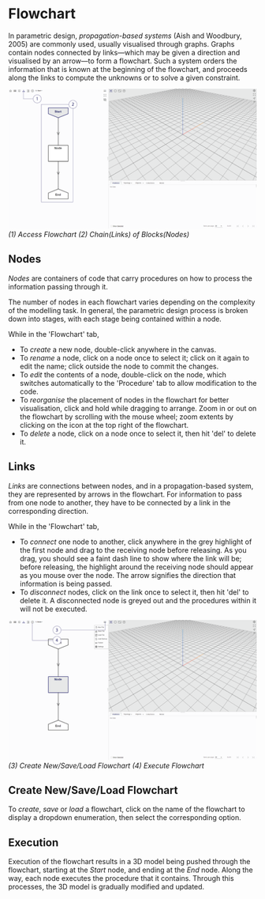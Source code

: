 # Flowchart

In parametric design, _propagation-based systems_ (Aish and Woodbury, 2005) are commonly used, usually visualised through graphs. Graphs contain nodes connected by links—which may be given a direction and visualised by an arrow—to form a flowchart. Such a system orders the information that is known at the beginning of the flowchart, and proceeds along the links to compute the unknowns or to solve a given constraint.

![Flowchart1-2](./imgs/1.2-flowchart-overview-01.png)
*(1) Access Flowchart (2) Chain(Links) of Blocks(Nodes)*

## Nodes

_Nodes_ are containers of code that carry procedures on how to process the information passing through it. 

The number of nodes in each flowchart varies depending on the complexity of the modelling task. In general, the parametric design process is broken down into stages, with each stage being contained within a node.

While in the 'Flowchart' tab, 
* To _create_ a new node, double-click anywhere in the canvas. 
* To _rename_ a node, click on a node once to select it; click on it again to edit the name; click outside the node to commit the changes.
* To _edit_ the contents of a node, double-click on the node, which switches automatically to the 'Procedure' tab to allow modification to the code.
* To _reorganise_ the placement of nodes in the flowchart for better visualisation, click and hold while dragging to arrange. Zoom in or out on the flowchart by scrolling with the mouse wheel; zoom extents by clicking on the icon at the top right of the flowchart.
* To _delete_ a node, click on a node once to select it, then hit 'del' to delete it.

## Links

_Links_ are connections between nodes, and in a propagation-based system, they are represented by arrows in the flowchart. For information to pass from one node to another, they have to be connected by a link in the corresponding direction. 

While in the 'Flowchart' tab,
* To _connect_ one node to another, click anywhere in the grey highlight of the first node and drag to the receiving node before releasing. As you drag, you should see a faint dash line to show where the link will be; before releasing, the highlight around the receiving node should appear as you mouse over the node. The arrow signifies the direction that information is being passed.
* To _disconnect_ nodes, click on the link once to select it, then hit 'del' to delete it. A disconnected node is greyed out and the procedures within it will not be executed.

![Flowchart3-4](./imgs/1.2-flowchart-overview-02.png)
*(3) Create New/Save/Load Flowchart (4) Execute Flowchart*

## Create New/Save/Load Flowchart

To _create_, _save_ or _load_ a flowchart, click on the name of the flowchart to display a dropdown enumeration, then select the corresponding option.

## Execution

Execution of the flowchart results in a 3D model being pushed through the flowchart, starting at the _Start_ node, and ending at  the _End_ node. Along the way, each node executes the procedure that it contains. Through this processes, the 3D model is gradually modified and updated. 